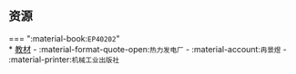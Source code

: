 ## 资源  
=== ":material-book:`EP40202`"  
    * [教材](http://api.cqu-openlib.cn/file?key=izYYP2ebnbpc) - :material-format-quote-open:`热力发电厂` - :material-account:`冉景煜` - :material-printer:`机械工业出版社`  